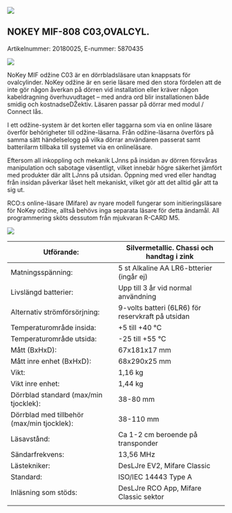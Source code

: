 ![](_page_0_Picture_0.jpeg)

## NOKEY MIF-808 C03,OVALCYL.

Artikelnummer: 20180025, E-nummer: 5870435

![](_page_0_Picture_3.jpeg)

NoKey MIF odžine C03 är en dörrbladsläsare utan knappsats för ovalcylinder. NoKey odžine är en serie läsare med den stora fördelen att de inte gör någon åverkan på dörren vid installation eller kräver någon kabeldragning överhuvudtaget – med andra ord blir installationen både smidig och kostnadseDŽektiv. Läsaren passar på dörrar med modul / Connect lås. 

I ett odžine-system är det korten eller taggarna som via en online läsare överför behörigheter till odžine-läsarna. Från odžine-läsarna överförs på samma sätt händelselogg på vilka dörrar användaren passerat samt batterilarm tillbaka till systemet via en onlineläsare.

Eftersom all inkoppling och mekanik LJnns på insidan av dörren försvåras manipulation och sabotage väsentligt, vilket innebär högre säkerhet jämfört med produkter där allt LJnns på utsidan. Öppning med vred eller handtag från insidan påverkar låset helt mekaniskt, vilket gör att det alltid går att ta sig ut.

RCO:s online-läsare (Mifare) av nyare modell fungerar som initieringsläsare för NoKey odžine, alltså behövs inga separata läsare för detta ändamål. All programmering sköts dessutom från mjukvaran R-CARD M5.

![](_page_1_Picture_0.jpeg)

| Utförande:                                 | Silvermetallic. Chassi och handtag i zink         |
|--------------------------------------------|---------------------------------------------------|
| Matningsspänning:                          | 5 st Alkaline AA LR6-btterier (ingår ej)          |
| Livslängd batterier:                       | Upp till 3 år vid normal användning               |
| Alternativ strömförsörjning:               | 9-volts batteri (6LR6) för reservkraft på utsidan |
| Temperaturområde insida:                   | +5 till +40 °C                                    |
| Temperaturområde utsida:                   | -25 till +55 °C                                   |
| Mått (BxHxD):                              | 67x181x17 mm                                      |
| Mått inre enhet (BxHxD):                   | 68x290x25 mm                                      |
| Vikt:                                      | 1,16 kg                                           |
| Vikt inre enhet:                           | 1,44 kg                                           |
| Dörrblad standard (max/min tjocklek):      | 38-80 mm                                          |
| Dörrblad med tillbehör (max/min tjocklek): | 38-110 mm                                         |
| Läsavstånd:                                | Ca 1-2 cm beroende på transponder                 |
| Sändarfrekvens:                            | 13,56 MHz                                         |
| Lästekniker:                               | DesLJre EV2, Mifare Classic                       |
| Standard:                                  | ISO/IEC 14443 Type A                              |
| Inläsning som stöds:                       | DesLJre RCO App, Mifare Classic sektor            |
|                                            |                                                   |
